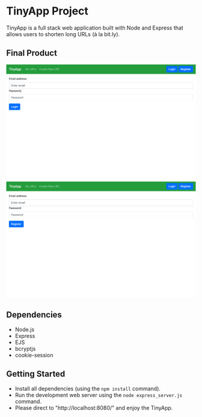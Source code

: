 # TinyApp Project

TinyApp is a full stack web application built with Node and Express that allows users to shorten long URLs (à la bit.ly).

## Final Product

!["Screenshot of login page"](https://github.com/JasonDisj/tinyapp/blob/master/docs/urls-login-page.png?raw=true)
!["Screenshot of register page"](https://github.com/JasonDisj/tinyapp/blob/master/docs/urls-register-page.png?raw=true)

## Dependencies

- Node.js
- Express
- EJS
- bcryptjs
- cookie-session

## Getting Started

- Install all dependencies (using the `npm install` command).
- Run the development web server using the `node express_server.js` command.
- Please direct to "http://localhost:8080/" and enjoy the TinyApp.
